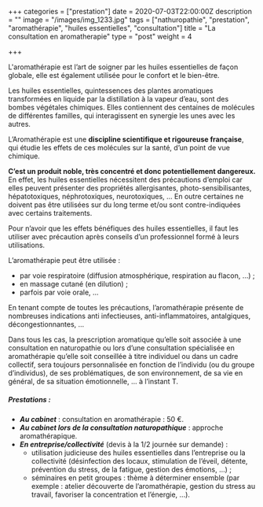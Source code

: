 +++
categories = ["prestation"]
date = 2020-07-03T22:00:00Z
description = ""
image = "/images/img_1233.jpg"
tags = ["nathuropathie", "prestation", "aromathérapie", "huiles essentielles", "consultation"]
title = "La consultation en aromatherapie"
type = "post"
weight = 4

+++

L'aromathérapie est l’art de soigner par les huiles essentielles de façon globale, elle est également utilisée pour le confort et le bien-être.

Les huiles essentielles, quintessences des plantes aromatiques transformées en liquide par la distillation à la vapeur d’eau, sont des bombes végétales chimiques. Elles contiennent des centaines de molécules de différentes familles, qui interagissent en synergie les unes avec les autres.

 L’Aromathérapie est une **discipline scientifique et rigoureuse française**, qui étudie les effets de ces molécules sur la santé, d’un point de vue chimique. 

**C’est un produit noble, très concentré et donc potentiellement dangereux.** En effet, les huiles essentielles nécessitent des précautions d’emploi car elles peuvent présenter des propriétés allergisantes, photo-sensibilisantes, hépatotoxiques, néphrotoxiques, neurotoxiques, ... En outre certaines ne doivent pas être utilisées sur du long terme et/ou sont contre-indiquées avec certains traitements. 

Pour n’avoir que les effets bénéfiques des huiles essentielles, il faut les utiliser avec précaution après conseils d’un professionnel formé à leurs utilisations.

 L’aromathérapie peut être utilisée :

* par voie respiratoire (diffusion atmosphérique, respiration au flacon, ...) ;
* en massage cutané (en dilution) ;
*  parfois par voie orale, ... 

En tenant compte de toutes les précautions, l’aromathérapie présente de nombreuses indications anti infectieuses, anti-inflammatoires, antalgiques, décongestionnantes, ... 

Dans tous les cas, la prescription aromatique qu’elle soit associée à une consultation en naturopathie ou lors d’une consultation spécialisée en aromathérapie qu’elle soit conseillée à titre individuel ou dans un cadre collectif, sera toujours personnalisée en fonction de l’individu (ou du groupe d’individus), de ses problématiques, de son environnement, de sa vie en général, de sa situation émotionnelle, ... à l’instant T.

##### Prestations :

* **_Au cabinet_** : consultation en aromathérapie : 50 €.
* **_Au cabinet lors de la consultation naturopathique_** : approche aromathérapique.
* **_En entreprise/collectivité_** (devis à la 1/2 journée sur demande) :
  * utilisation judicieuse des huiles essentielles dans l’entreprise ou la collectivité (désinfection des locaux, stimulation de l’éveil, détente, prévention du stress, de la fatigue, gestion des émotions, ...) ;
  * séminaires en petit groupes : thème à déterminer ensemble (par exemple : atelier découverte de l’aromathérapie, gestion du stress au travail, favoriser la concentration et l’énergie, ...).